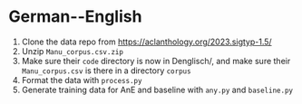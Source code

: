 # German--English

1. Clone the data repo from https://aclanthology.org/2023.sigtyp-1.5/
2. Unzip `Manu_corpus.csv.zip`
3. Make sure their `code` directory is now in Denglisch/, and make sure their `Manu_corpus.csv` is there in a directory `corpus`
4. Format the data with `process.py`
5. Generate training data for AnE and baseline with `any.py` and `baseline.py`
